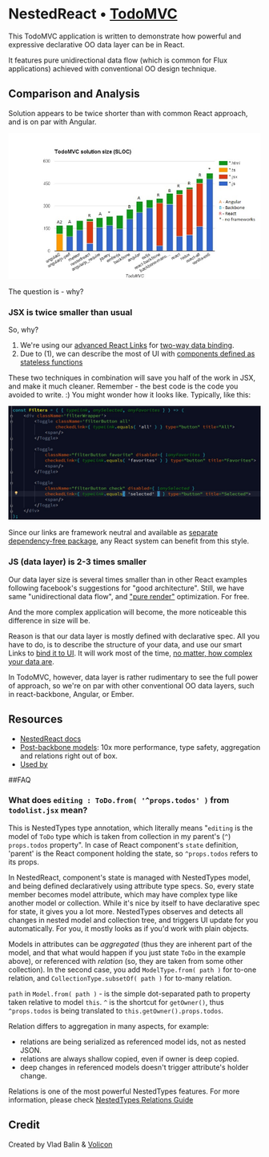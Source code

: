 # NestedReact • [TodoMVC](http://todomvc.com)

This TodoMVC application is written to demonstrate how powerful and expressive declarative OO data layer can be in React.

It features pure unidirectional data flow (which is common for Flux applications) achieved with conventional OO design
technique.

## Comparison and Analysis

Solution appears to be twice shorter than with common React approach,
and is on par with Angular.

![TodoMVC SLOC size comparison](SLOC-comparison.jpg)

The question is - why?  

### JSX is twice smaller than usual

So, why?
1. We're using our [advanced React Links](https://github.com/Volicon/NestedReact#two-way-data-binding) for [two-way data binding](/docs/databinding.md).
2. Due to (1), we can describe the most of UI with [components defined as stateless functions](https://facebook.github.io/react/docs/reusable-components.html#stateless-functions)

These two techniques in combination will save you half of the work in JSX, and make it much cleaner.
Remember - the best code is the code you avoided to write. :) You might wonder how it looks like.
Typically, like this:

![](pure-components.jpg)

Since our links are framework neutral and available as [separate dependency-free package](https://github.com/Volicon/valuelink),
any React system can benefit from this style. 

### JS (data layer) is 2-3 times smaller

Our data layer size is several times smaller than
in other React examples following facebook's suggestions for "good architecture".
Still, we have same "unidirectional data flow", and ["pure render"](https://github.com/Volicon/NestedReact#props-specs-and-pure-render-optimization)
optimization. For free.

And the more complex application will become, the more noticeable this difference in size will be. 

Reason is that our data layer is mostly defined with declarative spec.
All you have to do, is to describe the structure of your data, 
and use our smart Links to [bind it to UI](/docs/databinding.md).
It will work most of the time, [no matter, how complex your data are](https://github.com/Volicon/NestedTypes/blob/master/docs/RelationsGuide.md).

In TodoMVC, however, data layer is rather rudimentary to see the full power of approach, so
we're on par with other conventional OO data layers, such in react-backbone,
  Angular, or Ember. 

## Resources

- [NestedReact docs](https://github.com/Volicon/NestedReact)
- [Post-backbone models](https://github.com/Volicon/NestedTypes): 10x more performance, type safety, aggregation and relations right out of box. 
- [Used by](http://www.volicon.com/)

##FAQ
### What does `editing : ToDo.from( '^props.todos' )` from `todolist.jsx` mean?

This is NestedTypes type annotation, which literally means "`editing` is the model of `ToDo` type which is taken from 
collection in my parent's (`^`) `props.todos` property". In case of React component's `state` definition, 
'parent' is the React component holding the state, so `^props.todos` refers to its props. 

In NestedReact, component's state is managed with NestedTypes model, and being defined declaratively using 
attribute type specs. So, every state member becomes model attribute, which may have complex type like another
 model or collection. While it's nice by itself to have declarative spec for state, it gives you a lot more. NestedTypes observes and detects all
changes in nested model and collection tree, and triggers UI update for you automatically. For you, it mostly looks as if
   you'd work with plain objects.

Models in attributes can be _aggregated_ (thus they are inherent part of the model, and that what would happen if you just state `ToDo`
in the example above), or referenced with _relation_ (so, they are taken from some other collection). In the second case,
you add `ModelType.from( path )` for to-one relation, and `CollectionType.subsetOf( path )` for to-many relation.  

`path` in `Model.from( path )` - is the simple dot-separated path to property taken relative to model `this`. `^` is the 
shortcut for `getOwner()`, thus `^props.todos` is being translated to `this.getOwner().props.todos`.

Relation differs to aggregation in many aspects, for example:
 - relations are being serialized as referenced model ids, not as nested JSON.
 - relations are always shallow copied, even if owner is deep copied.
 - deep changes in referenced models doesn't trigger attribute's holder change.

Relations is one of the most powerful NestedTypes features. For more information, please 
check [NestedTypes Relations Guide](https://github.com/Volicon/NestedTypes/blob/master/docs/RelationsGuide.md)

## Credit

Created by Vlad Balin & [Volicon](http://www.volicon.com/)
